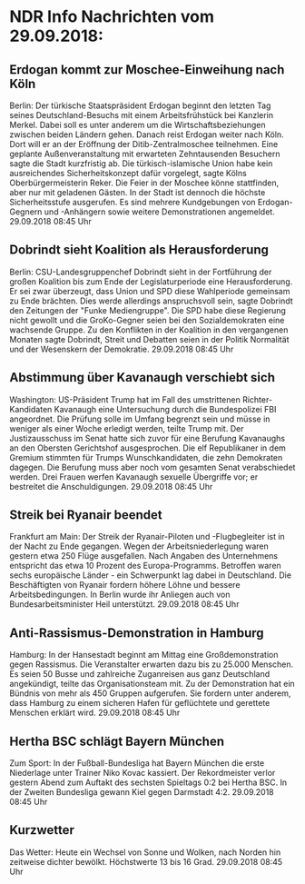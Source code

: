 # NDR Info Nachrichten vom 29.09.2018:


## Erdogan kommt zur Moschee-Einweihung nach Köln
Berlin: Der türkische Staatspräsident Erdogan beginnt den letzten Tag seines Deutschland-Besuchs mit einem Arbeitsfrühstück bei Kanzlerin Merkel. Dabei soll es unter anderem um die Wirtschaftsbeziehungen zwischen beiden Ländern gehen. Danach reist Erdogan weiter nach Köln. Dort will er an der Eröffnung der Ditib-Zentralmoschee teilnehmen. Eine geplante Außenveranstaltung mit erwarteten Zehntausenden Besuchern sagte die Stadt kurzfristig ab. Die türkisch-islamische Union habe kein ausreichendes Sicherheitskonzept dafür vorgelegt, sagte Kölns Oberbürgermeisterin Reker. Die Feier in der Moschee könne stattfinden, aber nur mit geladenen Gästen. In der Stadt ist dennoch die höchste Sicherheitsstufe ausgerufen. Es sind mehrere Kundgebungen von Erdogan-Gegnern und -Anhängern sowie weitere Demonstrationen angemeldet. 29.09.2018 08:45 Uhr 

## Dobrindt sieht Koalition als Herausforderung
Berlin: 	CSU-Landesgruppenchef Dobrindt sieht in der Fortführung der großen Koalition bis zum Ende der Legislaturperiode eine Herausforderung. Er sei zwar überzeugt, dass Union und SPD diese Wahlperiode gemeinsam zu Ende brächten. Dies werde allerdings anspruchsvoll sein, sagte Dobrindt den Zeitungen der "Funke Mediengruppe". Die SPD habe diese Regierung nicht gewollt und die GroKo-Gegner seien bei den Sozialdemokraten eine wachsende Gruppe. Zu den Konflikten in der Koalition in den vergangenen Monaten sagte Dobrindt, Streit und Debatten seien in der Politik Normalität und der Wesenskern der Demokratie. 29.09.2018 08:45 Uhr 

## Abstimmung über Kavanaugh verschiebt sich
Washington:	US-Präsident Trump hat im Fall des umstrittenen Richter-Kandidaten Kavanaugh eine Untersuchung durch die Bundespolizei FBI angeordnet. Die Prüfung solle im Umfang begrenzt sein und müsse in weniger als einer Woche erledigt werden, teilte Trump mit. Der Justizausschuss im Senat hatte sich zuvor für eine Berufung Kavanaughs an den Obersten Gerichtshof ausgesprochen. Die elf Republikaner in dem Gremium stimmten für Trumps Wunschkandidaten, die zehn Demokraten dagegen. Die Berufung muss aber noch vom gesamten Senat verabschiedet werden. Drei Frauen werfen Kavanaugh sexuelle Übergriffe vor; er bestreitet die Anschuldigungen. 29.09.2018 08:45 Uhr 

## Streik bei Ryanair beendet
Frankfurt am Main: Der Streik der Ryanair-Piloten und -Flugbegleiter ist in der Nacht zu Ende gegangen. Wegen der Arbeitsniederlegung waren gestern etwa 250 Flüge ausgefallen. Nach Angaben des Unternehmens entspricht das etwa 10 Prozent des Europa-Programms. Betroffen waren sechs europäische Länder - ein Schwerpunkt lag dabei in Deutschland. Die Beschäftigten von Ryanair fordern höhere Löhne und bessere Arbeitsbedingungen. In Berlin wurde ihr Anliegen auch von Bundesarbeitsminister Heil unterstützt. 29.09.2018 08:45 Uhr 

## Anti-Rassismus-Demonstration in Hamburg
Hamburg: In der Hansestadt beginnt am Mittag eine Großdemonstration gegen Rassismus. Die Veranstalter erwarten dazu bis zu 25.000 Menschen. Es seien 50 Busse und zahlreiche Zuganreisen aus ganz Deutschland angekündigt, teilte das Organisationsteam mit. Zu der Demonstration hat ein Bündnis von mehr als 450 Gruppen aufgerufen. Sie fordern unter anderem, dass Hamburg zu einem sicheren Hafen für geflüchtete und gerettete Menschen erklärt wird. 29.09.2018 08:45 Uhr 

## Hertha BSC schlägt Bayern München
Zum Sport: In der Fußball-Bundesliga hat Bayern München die erste Niederlage unter Trainer Niko Kovac kassiert. Der Rekordmeister verlor gestern Abend zum Auftakt des sechsten Spieltags 0:2 bei Hertha BSC. In der Zweiten Bundesliga gewann Kiel gegen Darmstadt 4:2. 29.09.2018 08:45 Uhr 

## Kurzwetter
Das Wetter: Heute ein Wechsel von Sonne und Wolken, nach Norden hin zeitweise dichter bewölkt. Höchstwerte 13 bis 16 Grad. 29.09.2018 08:45 Uhr 
